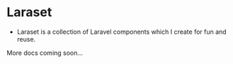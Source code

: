 # Laraset
- Laraset is a collection of Laravel components which I create for fun and reuse.

More docs coming soon...